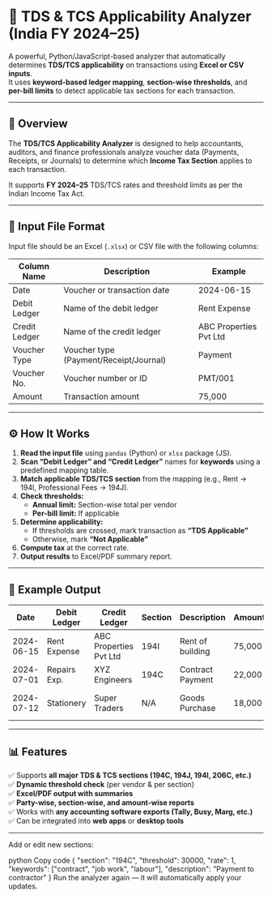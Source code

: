 # 💼 TDS & TCS Applicability Analyzer (India FY 2024–25)

A powerful, Python/JavaScript-based analyzer that automatically determines **TDS/TCS applicability** on transactions using **Excel or CSV inputs**.  
It uses **keyword-based ledger mapping**, **section-wise thresholds**, and **per-bill limits** to detect applicable tax sections for each transaction.

---

## 🧩 Overview

The **TDS/TCS Applicability Analyzer** is designed to help accountants, auditors, and finance professionals analyze voucher data (Payments, Receipts, or Journals) to determine which **Income Tax Section** applies to each transaction.

It supports **FY 2024–25** TDS/TCS rates and threshold limits as per the Indian Income Tax Act.

---

## 📁 Input File Format

Input file should be an Excel (`.xlsx`) or CSV file with the following columns:

| Column Name     | Description                                    | Example                          |
|------------------|------------------------------------------------|----------------------------------|
| Date             | Voucher or transaction date                    | 2024-06-15                      |
| Debit Ledger     | Name of the debit ledger                       | Rent Expense                    |
| Credit Ledger    | Name of the credit ledger                      | ABC Properties Pvt Ltd          |
| Voucher Type     | Voucher type (Payment/Receipt/Journal)         | Payment                         |
| Voucher No.      | Voucher number or ID                           | PMT/001                         |
| Amount           | Transaction amount                             | 75,000                          |

---

## ⚙️ How It Works

1. **Read the input file** using `pandas` (Python) or `xlsx` package (JS).
2. **Scan “Debit Ledger” and “Credit Ledger”** names for **keywords** using a predefined mapping table.
3. **Match applicable TDS/TCS section** from the mapping (e.g., Rent → 194I, Professional Fees → 194J).
4. **Check thresholds:**
   - **Annual limit:** Section-wise total per vendor
   - **Per-bill limit:** If applicable
5. **Determine applicability:**
   - If thresholds are crossed, mark transaction as **“TDS Applicable”**
   - Otherwise, mark **“Not Applicable”**
6. **Compute tax** at the correct rate.
7. **Output results** to Excel/PDF summary report.

---

## 🧾 Example Output

| Date       | Debit Ledger   | Credit Ledger           | Section | Description          | Amount | TDS Rate | TDS Amt | Status           |
|-------------|----------------|--------------------------|----------|----------------------|---------|-----------|----------|------------------|
| 2024-06-15  | Rent Expense   | ABC Properties Pvt Ltd   | 194I     | Rent of building     | 75,000  | 10%       | 7,500    | Applicable ✅     |
| 2024-07-01  | Repairs Exp.   | XYZ Engineers            | 194C     | Contract Payment     | 22,000  | 1%        | 220      | Applicable ✅     |
| 2024-07-12  | Stationery     | Super Traders            | N/A      | Goods Purchase       | 18,000  | -         | -        | Not Applicable ❌ |

---

## 📊 Features

✅ Supports **all major TDS & TCS sections (194C, 194J, 194I, 206C, etc.)**  
✅ **Dynamic threshold check** (per vendor & per section)  
✅ **Excel/PDF output with summaries**  
✅ **Party-wise, section-wise, and amount-wise reports**  
✅ Works with **any accounting software exports (Tally, Busy, Marg, etc.)**  
✅ Can be integrated into **web apps** or **desktop tools**  

---


Add or edit new sections:

python
Copy code
{
  "section": "194C",
  "threshold": 30000,
  "rate": 1,
  "keywords": ["contract", "job work", "labour"],
  "description": "Payment to contractor"
}
Run the analyzer again — it will automatically apply your updates.
